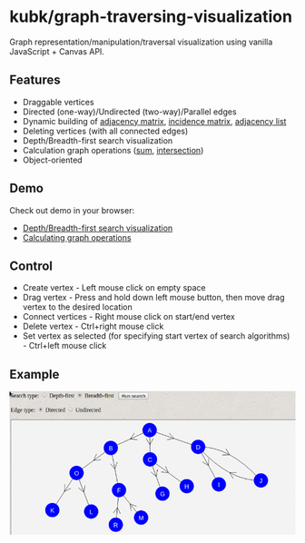 # kubk/graph-traversing-visualization

Graph representation/manipulation/traversal visualization using vanilla JavaScript + Canvas API.

## Features
- Draggable vertices
- Directed (one-way)/Undirected (two-way)/Parallel edges
- Dynamic building of [adjacency matrix](https://en.wikipedia.org/wiki/Adjacency_matrix), [incidence matrix](https://en.wikipedia.org/wiki/Incidence_matrix), [adjacency list](https://en.wikipedia.org/wiki/Adjacency_list)
- Deleting vertices (with all connected edges)
- Depth/Breadth-first search visualization
- Calculation graph operations ([sum](http://mathworld.wolfram.com/GraphSum.html), [intersection](http://mathworld.wolfram.com/GraphIntersection.html))
- Object-oriented

## Demo
Check out demo in your browser:
- [Depth/Breadth-first search visualization](https://kubk.github.io/graph-traversing-visualization/pages/graph-traversing-animation.html)
- [Calculating graph operations](https://kubk.github.io/graph-traversing-visualization/pages/graph-operations.html)

## Control
- Create vertex - Left mouse click on empty space
- Drag vertex - Press and hold down left mouse button, then move drag vertex to the desired location
- Connect vertices - Right mouse click on start/end vertex
- Delete vertex - Ctrl+right mouse click
- Set vertex as selected (for specifying start vertex of search algorithms) - Ctrl+left mouse click

## Example
![example](https://github.com/kubk/graph-traversing-visualization/blob/gh-pages/out.gif)
